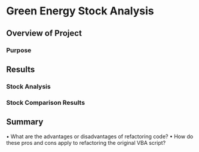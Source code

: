 # Green Energy Stock Analysis

## Overview of Project

### Purpose

## Results

### Stock Analysis

### Stock Comparison Results 

## Summary
•	What are the advantages or disadvantages of refactoring code?
•	How do these pros and cons apply to refactoring the original VBA script?
